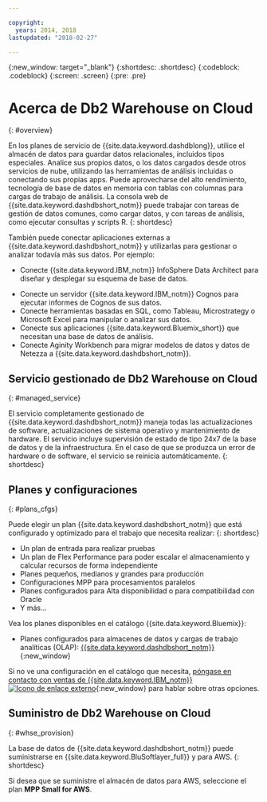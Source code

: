 ```yaml
---

copyright:
  years: 2014, 2018
lastupdated: "2018-02-27"

---
```


<!-- Attribute definitions --> 
{:new_window: target="_blank"}
{:shortdesc: .shortdesc}
{:codeblock: .codeblock}
{:screen: .screen}
{:pre: .pre}

# Acerca de Db2 Warehouse on Cloud
{: #overview}

En los planes de servicio de {{site.data.keyword.dashdblong}}, utilice el almacén de datos para guardar datos relacionales, incluidos tipos especiales. Analice sus propios datos, o los datos cargados desde otros servicios de nube, utilizando las herramientas de análisis incluidas o conectando sus propias apps. Puede aprovecharse del alto rendimiento, tecnología de base de datos en memoria con tablas con columnas para cargas de trabajo de análisis. La consola web de {{site.data.keyword.dashdbshort_notm}} puede trabajar con tareas de gestión de datos comunes, como cargar datos, y con tareas de análisis, como ejecutar consultas y scripts R.
{: shortdesc}

También puede conectar aplicaciones externas a {{site.data.keyword.dashdbshort_notm}} y utilizarlas para gestionar o analizar todavía más sus datos. Por ejemplo:
   * Conecte {{site.data.keyword.IBM_notm}} InfoSphere Data Architect para diseñar y desplegar su esquema de base de datos.
<!--   * Connect Esri ArcGIS to perform geospatial analytics and map publishing with your data. -->
   * Conecte un servidor {{site.data.keyword.IBM_notm}} Cognos para ejecutar informes de Cognos de sus datos.
   * Conecte herramientas basadas en SQL, como Tableau, Microstrategy o Microsoft Excel para manipular o analizar sus datos.
   * Conecte sus aplicaciones {{site.data.keyword.Bluemix_short}} que necesitan una base de datos de análisis.
   * Conecte Aginity Workbench para migrar modelos de datos y datos de Netezza a {{site.data.keyword.dashdbshort_notm}}.

## Servicio gestionado de Db2 Warehouse on Cloud
{: #managed_service}

El servicio completamente gestionado de {{site.data.keyword.dashdbshort_notm}} maneja todas las actualizaciones de software, actualizaciones de sistema operativo y mantenimiento de hardware. El servicio incluye supervisión de estado de tipo 24x7 de la base de datos y de la infraestructura. En el caso de que se produzca un error de hardware o de software, el servicio se reinicia automáticamente.
{: shortdesc}

## Planes y configuraciones
{: #plans_cfgs}

Puede elegir un plan {{site.data.keyword.dashdbshort_notm}} que está configurado y optimizado para el trabajo que necesita realizar:
{: shortdesc}

   * Un plan de entrada para realizar pruebas
   * Un plan de Flex Performance para poder escalar el almacenamiento y calcular recursos de forma independiente
   * Planes pequeños, medianos y grandes para producción
   * Configuraciones MPP para procesamientos paralelos
   * Planes configurados para Alta disponibilidad o para compatibilidad con Oracle
   * Y más...

Vea los planes disponibles en el catálogo {{site.data.keyword.Bluemix}}:
   * Planes configurados para almacenes de datos y cargas de trabajo analíticas (OLAP): [{{site.data.keyword.dashdbshort_notm}}](https://console.bluemix.net/catalog/services/db2-warehouse){:new_window}
<!--   * Plans configured for high-speed, transactional processing (OLTP): [{{site.data.keyword.dashdbshort_notm}} for Transactions](https://console.ng.bluemix.net/catalog/services/dashdb-for-transactions-sql-database){:new_window} -->

Si no ve una configuración en el catálogo que necesita, [póngase en contacto con ventas de {{site.data.keyword.IBM_notm}} ![Icono de enlace externo](../../icons/launch-glyph.svg "Icono de enlace externo")](https://www.ibm.com/connect/ibm/us/en/?lnk=fcw){:new_window} para hablar sobre otras opciones.

## Suministro de Db2 Warehouse on Cloud
{: #whse_provision}

La base de datos de {{site.data.keyword.dashdbshort_notm}} puede suministrarse en {{site.data.keyword.BluSoftlayer_full}} y para AWS.
{: shortdesc}

Si desea que se suministre el almacén de datos para AWS, seleccione el plan **MPP Small for AWS**.

<!-- If you want to have the data warehouse provisioned for AWS, select the **{{site.data.keyword.IBM_notm}} {{site.data.keyword.dashdbshort_notm}} for Analytics MPP Small for AWS** plan. -->

<!-- ##dashDB for Transactions
{: #dashDB_tr}

In the {{site.data.keyword.dashdbshort_notm}} for Transactions plans, use the {{site.data.keyword.dashdbshort_notm}} relational database for online transaction processing. You can connect new or existing applications, and you can begin processing transactions and storing your data. With DB2® and Oracle compatibility, you can connect small or large applications and benefit from a managed enterprise-class database system. You can leverage the {{site.data.keyword.dashdbshort_notm}} for Transactions web console to manage users, load data, and get connection information.
{: shortdesc} -->

<!-- ##dashDB web console overview
{: #console_overview}

You can manage your {{site.data.keyword.dashdbshort_notm}} database, analyze your data, and monitor sensitive data with the {{site.data.keyword.dashdbshort_notm}} web console accessible from {{site.data.keyword.Bluemix_notm}}.
{: shortdesc}

Open the web console by clicking the service tile on your application overview page, and then click **Open**.

Single sign-on authentication connects you directly to the web console. You can access connection information from the web console, and the **Downloads** page includes links to client drivers for accessing {{site.data.keyword.dashdbshort_notm}} from remote applications. You can also access sample data and reports.

###Sensitive data reporting

The {{site.data.keyword.dashdbshort_notm}} web console includes a sensitive data reporting feature that detects and monitors sensitive objects in the {{site.data.keyword.dashdbshort_notm}} data warehouse, such as credit card numbers and US Social Security numbers.

To run and view reports that identify columns that contain sensitive data and provide information about connections and activities that access the sensitive data, select **Monitor &gt; Sensitive Data** in the web console. -->


<!-- ##IBM Analytics Services
{: #analytics_services}

For more information about {{site.data.keyword.IBM_notm}} analytics services and finding your local services representative, see: [{{site.data.keyword.IBM_notm}} Analytics Services ![External link icon](../../icons/launch-glyph.svg "External link icon")](http://www.ibm.com/software/data/services/).
{: shortdesc} -->














